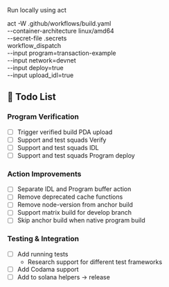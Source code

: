 Run locally using act 

act -W .github/workflows/build.yaml \
    --container-architecture linux/amd64 \
    --secret-file .secrets \
    workflow_dispatch \
    --input program=transaction-example \
    --input network=devnet \
    --input deploy=true \
    --input upload_idl=true
    

## 📝 Todo List

### Program Verification
- [ ] Trigger verified build PDA upload
- [ ] Support and test squads Verify
- [ ] Support and test squads IDL
- [ ] Support and test squads Program deploy

### Action Improvements
- [ ] Separate IDL and Program buffer action
- [ ] Remove deprecated cache functions
- [ ] Remove node-version from anchor build
- [ ] Support matrix build for develop branch
- [ ] Skip anchor build when native program build

### Testing & Integration
- [ ] Add running tests
  - Research support for different test frameworks
- [ ] Add Codama support
- [ ] Add to solana helpers -> release